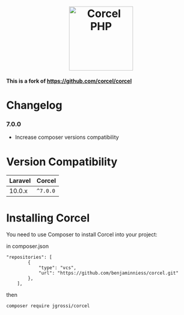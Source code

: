 <h1 align="center"><img src="https://i.imgur.com/fHMqwTF.png" width="170" alt="Corcel PHP"></h1>

**This is a fork of https://github.com/corcel/corcel**

# Changelog

### 7.0.0

- Increase composer versions compatibility 

# Version Compatibility

 Laravel  | Corcel
:---------|:----------
 10.0.x    | `^7.0.0`

# <a id="installing-corcel"></a> Installing Corcel

You need to use Composer to install Corcel into your project:

in composer.json
```
"repositories": [
        {
            "type": "vcs",
            "url": "https://github.com/benjaminniess/corcel.git"
        },
    ],
```

then
```
composer require jgrossi/corcel
```
